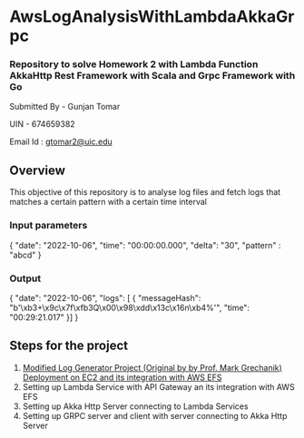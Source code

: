 # AwsLogAnalysisWithLambdaAkkaGrpc
### Repository to solve Homework 2 with Lambda Function AkkaHttp Rest Framework with Scala and Grpc Framework with Go
Submitted By - Gunjan Tomar

UIN - 674659382

Email Id : gtomar2@uic.edu

## Overview
This objective of this repository is to analyse log files and fetch logs that matches a certain pattern with a certain time interval

### Input parameters

{
  "date": "2022-10-06",
  "time": "00:00:00.000",
  "delta": "30",
  "pattern" : "abcd"
}

### Output

{ "date": "2022-10-06",
    "logs": [
        {
            "messageHash": "b'\\xb3+\\x9c\\x7f\\xfb3Q\\x00\\x98\\xdd\\x13c\\x16n\\xb4%'",
            "time": "00:29:21.017"
        }]
}

## Steps for the project

1. [Modified Log Generator Project (Original by by Prof. Mark Grechanik) Deployment on EC2 and its integration with AWS EFS](https://github.com/TomarGunjan/AwsLogAnalysisWithLambdaAkkaGrpc/blob/master/ModifiedLogGenerator/README.md)
2. Setting up Lambda Service with API Gateway an its integration with AWS EFS
3. Setting up Akka Http Server connecting to Lambda Services
4. Setting up GRPC server and client with server connecting to Akka Http Server




